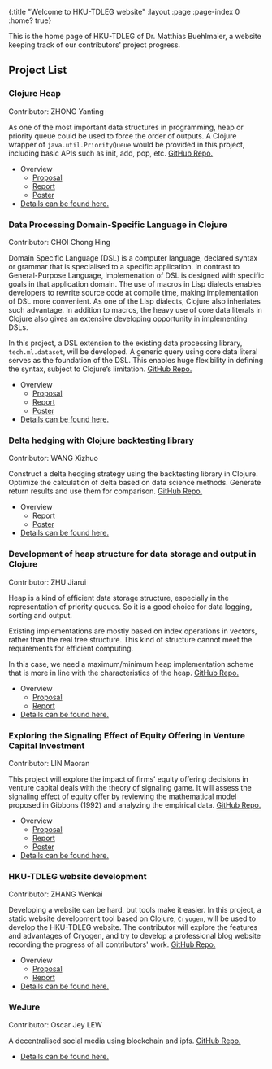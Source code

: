 {:title "Welcome to HKU-TDLEG website"
 :layout :page
 :page-index 0
 :home? true}

This is the home page of HKU-TDLEG of Dr. Matthias Buehlmaier, a website keeping track of our contributors' project progress.

## Project List

### Clojure Heap

  Contributor: ZHONG Yanting

  As one of the most important data structures in programming, heap or priority queue could be used to force the order of outputs. A Clojure wrapper of ```java.util.PriorityQueue``` would be provided in this project, including basic APIs such as init, add, pop, etc. [GitHub Repo.](https://github.com/clojure-finance/clojure-heap2)

  - Overview
    + [Proposal](/pdf/Proposal-ZHONG-Yanting.pdf)
    + [Report](/pdf/Report-ZHONG-Yanting.pdf)
    + [Poster](/pdf/Poster-ZHONG-Yanting.pdf)
  - [Details can be found here.](/pages-output/ZHONG-Yanting)

### Data Processing Domain-Specific Language in Clojure

  Contributor: CHOI Chong Hing

  Domain Specific Language (DSL) is a computer language, declared syntax or grammar that is specialised to a specific application. In contrast to General-Purpose Language, implemenation of DSL is designed with specific goals in that application domain. The use of macros in Lisp dialects enables developers to rewrite source code at compile time, making implementation of DSL more convenient. As one of the Lisp dialects, Clojure also inheriates such advantage. In addition to macros, the heavy use of core data literals in Clojure also gives an extensive developing opportunity in implementing DSLs.

  In this project, a DSL extension to the existing data processing library, ```tech.ml.dataset```, will be developed. A generic query using core data literal serves as the foundation of the DSL. This enables huge flexibility in defining the syntax, subject to Clojure’s limitation. [GitHub Repo.](https://github.com/clojure-finance/HKU-TDLEG-data-processing-DSL)
  
  - Overview
    + [Proposal](/pdf/Proposal-CHOI-Chong-Hing.pdf)
    + [Report](/pdf/Report-CHOI-Chong-Hing.pdf)
    + [Poster](/pdf/Poster-CHOI-Chong-Hing.pdf)
  - [Details can be found here.](/pages-output/CHOI-Chong-Hing)

### Delta hedging with Clojure backtesting library

  Contributor: WANG Xizhuo

  Construct a delta hedging strategy using the backtesting library in Clojure. Optimize the calculation of delta based on data science methods. Generate return results and use them for comparison. [GitHub Repo.](https://github.com/clojure-finance/HKU-TDLEG-backtesting-strategies-clojure)

  - Overview
    + [Report](/pdf/Report-WANG-Xizhuo.pdf)
    + [Poster](/pdf/Poster-WANG-Xizhuo.pdf)
  - [Details can be found here.](/pages-output/WANG-Xizhuo)

### Development of heap structure for data storage and output in Clojure

  Contributor: ZHU Jiarui

  Heap is a kind of efficient data storage structure, especially in the representation of priority queues. So it is a good choice for data logging, sorting and output.

  Existing implementations are mostly based on index operations in vectors, rather than the real tree structure. This kind of structure cannot meet the requirements for efficient computing. 

  In this case, we need a maximum/minimum heap implementation scheme that is more in line with the characteristics of the heap. [GitHub Repo.](https://github.com/clojure-finance/clojure-heap)

  - Overview
    + [Proposal](/pdf/Proposal-ZHU-Jiarui.pdf)
    + [Report](/pdf/Report-ZHU-Jiarui.pdf)
  - [Details can be found here.](/pages-output/ZHU-Jiarui)

### Exploring the Signaling Effect of Equity Offering in Venture Capital Investment

  Contributor: LIN Maoran

  This project will explore the impact of firms’ equity offering decisions in venture capital deals with the theory of signaling game. It will assess the signaling effect of equity offer by reviewing the mathematical model proposed in Gibbons (1992) and analyzing the empirical data. [GitHub Repo.](https://github.com/clojure-finance/HKU-TDLEG-financial-signaling-game)
  
  - Overview
    + [Proposal](/pdf/Proposal-LIN-Maoran.pdf)
    + [Report](/pdf/Report-LIN-Maoran.pdf)
    + [Poster](/pdf/Poster-LIN-Maoran.pdf)
  - [Details can be found here.](/pages-output/LIN-Maoran)

### HKU-TDLEG website development

  Contributor: ZHANG Wenkai

  Developing a website can be hard, but tools make it easier. In this project, a static website development tool based on Clojure, ```Cryogen```, will be used to develop the HKU-TDLEG website. The contributor will explore the features and advantages of Cryogen, and try to develop a professional blog website recording the progress of all contributors' work. [GitHub Repo.](https://github.com/clojure-finance/HKU-TDLEG-website)
  
  - Overview
    + [Proposal](/pdf/Proposal-ZHANG-Wenkai.pdf)
    + [Report](/pdf/Report-ZHANG-Wenkai.pdf)
  - [Details can be found here.](/pages-output/ZHANG-Wenkai)

### WeJure

  Contributor: Oscar Jey LEW

  A decentralised social media using blockchain and ipfs. [GitHub Repo.](https://github.com/clojure-finance/HKU-TDLEG-WeJure)

  - [Details can be found here.](/pages-output/Oscar-Jey-LEW)